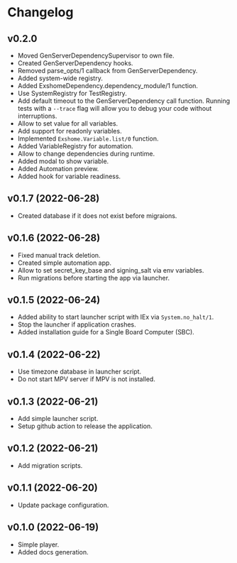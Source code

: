 # Changelog

## v0.2.0
  * Moved GenServerDependencySupervisor to own file.
  * Created GenServerDependency hooks.
  * Removed parse_opts/1 callback from GenServerDependency.
  * Added system-wide registry.
  * Added ExshomeDependency.dependency_module/1 function.
  * Use SystemRegistry for TestRegistry.
  * Add default timeout to the GenServerDependency call function. Running tests with a `--trace` flag will allow you to debug your code without interruptions.
  * Allow to set value for all variables.
  * Add support for readonly variables.
  * Implemented `Exshome.Variable.list/0` function.
  * Added VariableRegistry for automation.
  * Allow to change dependencies during runtime.
  * Added modal to show variable.
  * Added Automation preview.
  * Added hook for variable readiness.

## v0.1.7 (2022-06-28)
  * Created database if it does not exist before migraions.

## v0.1.6 (2022-06-28)
  * Fixed manual track deletion.
  * Created simple automation app.
  * Allow to set secret_key_base and signing_salt via env variables.
  * Run migrations before starting the app via launcher.

## v0.1.5 (2022-06-24)
  * Added ability to start launcher script with IEx via `System.no_halt/1`.
  * Stop the launcher if application crashes.
  * Added installation guide for a Single Board Computer (SBC).

## v0.1.4 (2022-06-22)
  * Use timezone database in launcher script.
  * Do not start MPV server if MPV is not installed.

## v0.1.3 (2022-06-21)
  * Add simple launcher script.
  * Setup github action to release the application.

## v0.1.2 (2022-06-21)
  * Add migration scripts.

## v0.1.1 (2022-06-20)
  * Update package configuration.

## v0.1.0 (2022-06-19)
  * Simple player.
  * Added docs generation.
